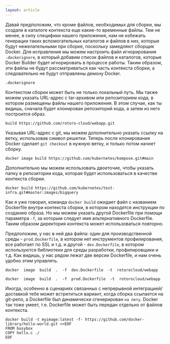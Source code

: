 ```yaml
---
layout: article
---
```


Давай предположим, что кроме файлов, необходимых для сборки, мы создали в каталоге контекста еще какие-то временные файлы. Тем не менее, в силу специфики нашего приложения, нам не избежать генерации таких вспомогательных каталогов и файлов в них, которые будут нежелательными при сборке, поскольку замедляют сборщик Docker. Для исправления мы можем настроить файл игнорирования `.dockerignore`, в который добавим список файлов и каталогов, которые Docker Builder будет игнорировать в процессе работы. Таким образом, эти файлы не будут рассматриваться как часть контекста сборки, а следовательно не будут отправлены демону Docker.

```
.dockerignore
```

Контекстом сборки может быть не только локальный путь. Мы также можем указать URL-адрес с tar-архивом или репозиторием кода, в котором размещены файлы нашего приложения. В этом случае, как ты видишь, сначала будет клонирован репозиторий кода, а затем из него построится образ. 

```
build https://github.com/rotoro-cloud/webapp.git
```

Указывая URL-адрес с git, мы можем дополнительно указать ссылку на ветку, использовав символ решетки. Теперь после клонирования Docker сделает `git checkout` в нужную ветку, и только потом начнет сборку.

```
docker image build https://github.com/kubernetes/kompose.git#main
```
Дополнительно мы можем использовать двоеточие, чтобы указать папку в репозитории кода, которая будет использоваться в качестве контекста сборки.

```
docker build https://github.com/kubernetes/test-infra.git#master:images/bigquery
```

Как я уже говорил, команда `docker build` ожидает файл с названием Dockerfile внутри контекста сборки, в котором находятся инструкции по созданию образа. Но мы можем указать другой Dockerfile при помощи параметра `-f`, за которым следует имя альтернативного Dockerfile. Таким образом директория контекста может использоваться повторно. 

Предположим, у нас в ней два файла: один для производственной среды - `prod.Dockerfile`, в котором нет инструментов профилирования, все работает по SSL и т.д. и другой - `dev.Dockerfile`, в котором используются библиотеки для среды разработки, профилировщики и т.д. Как видишь, у нас рядом лежат две версии Dockerfile, и нам очень удобно этим управлять.

```
docker  image  build  .  -f  dev.Dockerfile  -t  rotorocloud/webapp
```

```
docker  image  build  .  -f  prod.Dockerfile  -t  rotorocloud/webapp
```

Иногда, особенно в сценариях связанных с непрерывной интеграцией/доставкой тебе может встретиться вариант, когда сборка ссылается на git-репо, а Dockerfile был динамически сгенерирован `на лету`. Docker так тоже умеет, т.е. Dockerfile может быть передан отдельно от файлов контекста.

```
docker build -t myimage:latest -f- https://github.com/docker-library/hello-world.git <<EOF
FROM busybox
COPY hello.c ./
EOF
```
